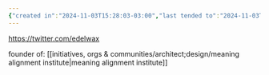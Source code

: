 ```yaml
---
{"created in":"2024-11-03T15:28:03-03:00","last tended to":"2024-11-03T15:44:35-03:00","tags":["AI","metacrisis","research","values","superstructure","socialstructure"],"dg-publish":true,"permalink":"/people/references/architect-design/joe-edelman/","dgPassFrontmatter":true,"created":"2024-11-03T15:28:03.504-03:00","updated":"2024-11-03T15:44:35.532-03:00"}
---
```


https://twitter.com/edelwax

founder of: [[initiatives, orgs & communities/architect;design/meaning alignment institute\|meaning alignment institute]]